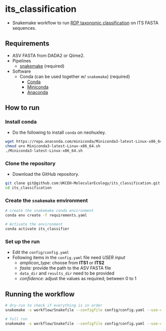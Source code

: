 # its_classification
- Snakemake workflow to run [RDP taxonomic classification](https://github.com/rdpstaff/classifier) on ITS FASTA sequences.

## Requirements
- ASV FASTA from DADA2 or Qiime2.
- Pipelines
  - [snakemake](https://snakemake.github.io/) (required)
- Software
  - Conda (can be used together w/ `snakemake`) (required)
    - [Conda](https://docs.conda.io/projects/conda/en/latest/index.html)
    - [Miniconda](https://docs.conda.io/en/latest/miniconda.html)
    - [Anaconda](https://anaconda.org/)

## How to run
### Install conda
- Do the following to install `conda` on neohuxley.
```bash
wget https://repo.anaconda.com/miniconda/Miniconda3-latest-Linux-x86_64.sh
chmod u+x Miniconda3-latest-Linux-x86_64.sh
./Miniconda3-latest-Linux-x86_64.sh
```

### Clone the repository
- Download the GitHub repository.
```bash
git clone git@github.com:UKCEH-MolecularEcology/its_classification.git
cd its_classification
```

### Create the `snakemake` environment
```bash
# create the snakemake conda environment
conda env create -f requirements.yaml

# Activate the environment
conda activate its_classifier
```

### Set up the run
- Edit the `config/config.yaml`
- Following items in the `config.yaml` file need *USER input*
  - *amplicon_type:* choose from **ITS1** or **ITS2**
  - *fasta:* provide the path to the ASV FASTA file
  - `data_dir` and `results_dir` need to be provided
  - *confidence:* adjust the values as required; between 0 to 1

## Running the workflow
```bash
# dry-run to check if everything is in order
snakemake -s workflow/Snakefile --configfile config/config.yaml --use-conda --cores 24 -rpn

# full run
snakemake -s workflow/Snakefile --configfile config/config.yaml --use-conda --cores 24 -rp
```
